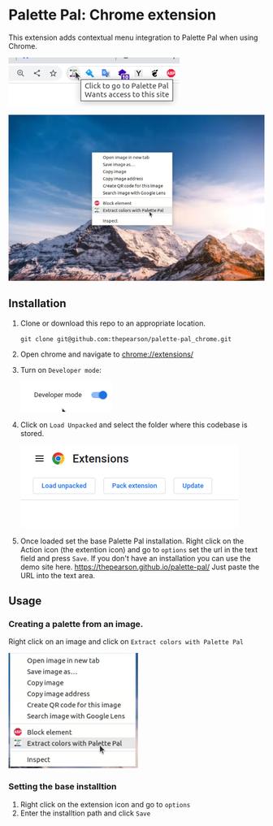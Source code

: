 # Palette Pal: Chrome extension

This extension adds contextual menu integration to Palette Pal when using Chrome.

![Extension - Action icon](https://github.com/thepearson/palette-pal_chrome/blob/main/images/extension.png?raw=true)

![Example of context menu](https://github.com/thepearson/palette-pal_chrome/blob/main/images/screen-001.png?raw=true)



## Installation

1. Clone or download this repo to an appropriate location.

    ```
    git clone git@github.com:thepearson/palette-pal_chrome.git
    ```

2. Open chrome and navigate to [chrome://extensions/](chrome://extensions/)
3. Turn on `Developer mode`:

    ![Developer mode](https://github.com/thepearson/palette-pal_chrome/blob/main/images/developer-mode.png?raw=true)

4. Click on `Load Unpacked` and select the folder where this codebase is stored.

    ![Load Unpacked](https://github.com/thepearson/palette-pal_chrome/blob/main/images/load-extension.png?raw=true)

5. Once loaded set the base Palette Pal installation. Right click on the Action icon (the extention icon) and go to `options` set the url in the text field and press `Save`. If you don't have an installation you can use the demo site here. https://thepearson.github.io/palette-pal/ Just paste the URL into the text area.


## Usage

### Creating a palette from an image.

Right click on an image and click on `Extract colors with Palette Pal`

![Extract colors](https://github.com/thepearson/palette-pal_chrome/blob/main/images/extract.png?raw=true)


### Setting the base installtion

1. Right click on the extension icon and go to `options`
2. Enter the installtion path and click `Save`